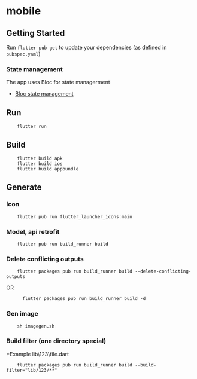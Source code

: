 # mobile

## Getting Started

Run `flutter pub get` to update your dependencies (as defined in `pubspec.yaml`)

### State management

The app uses Bloc for state managerment

- [Bloc state management](https://bloclibrary.dev/#/gettingstarted)

## Run

```
    flutter run
```

## Build

```
    flutter build apk
    flutter build ios
    flutter build appbundle 
```

## Generate

### Icon

```
    flutter pub run flutter_launcher_icons:main
```

### Model, api retrofit

```
    flutter pub run build_runner build
```

### Delete conflicting outputs

```
    flutter packages pub run build_runner build --delete-conflicting-outputs
```

OR

```
      flutter packages pub run build_runner build -d
```

### Gen image

```
    sh imagegen.sh
```

### Build filter (one directory special)

*Example lib\123\file.dart

```
    flutter packages pub run build_runner build --build-filter="lib/123/**"
```

